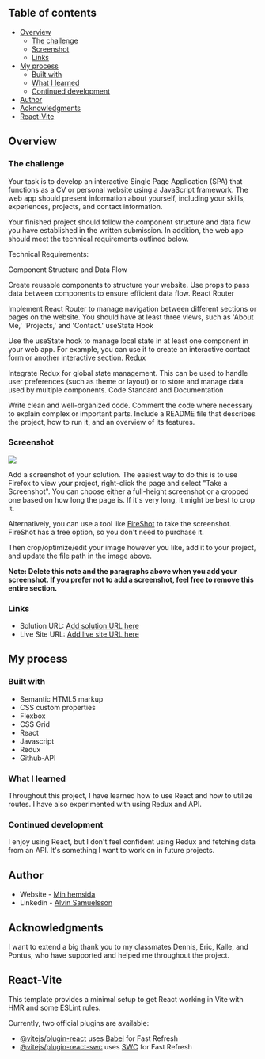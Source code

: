 ## Table of contents

-   [Overview](#overview)
    -   [The challenge](#the-challenge)
    -   [Screenshot](#screenshot)
    -   [Links](#links)
-   [My process](#my-process)
    -   [Built with](#built-with)
    -   [What I learned](#what-i-learned)
    -   [Continued development](#continued-development)
-   [Author](#author)
-   [Acknowledgments](#acknowledgments)
-   [React-Vite](#React-Vite)

## Overview

### The challenge

Your task is to develop an interactive Single Page Application (SPA) that functions as a CV or personal website using a JavaScript framework. The web app should present information about yourself, including your skills, experiences, projects, and contact information.

Your finished project should follow the component structure and data flow you have established in the written submission. In addition, the web app should meet the technical requirements outlined below.

Technical Requirements:

Component Structure and Data Flow

Create reusable components to structure your website.
Use props to pass data between components to ensure efficient data flow.
React Router

Implement React Router to manage navigation between different sections or pages on the website. You should have at least three views, such as 'About Me,' 'Projects,' and 'Contact.'
useState Hook

Use the useState hook to manage local state in at least one component in your web app. For example, you can use it to create an interactive contact form or another interactive section.
Redux

Integrate Redux for global state management. This can be used to handle user preferences (such as theme or layout) or to store and manage data used by multiple components.
Code Standard and Documentation

Write clean and well-organized code. Comment the code where necessary to explain complex or important parts.
Include a README file that describes the project, how to run it, and an overview of its features.

### Screenshot

![](./screenshot.jpg)

Add a screenshot of your solution. The easiest way to do this is to use Firefox to view your project, right-click the page and select "Take a Screenshot". You can choose either a full-height screenshot or a cropped one based on how long the page is. If it's very long, it might be best to crop it.

Alternatively, you can use a tool like [FireShot](https://getfireshot.com/) to take the screenshot. FireShot has a free option, so you don't need to purchase it.

Then crop/optimize/edit your image however you like, add it to your project, and update the file path in the image above.

**Note: Delete this note and the paragraphs above when you add your screenshot. If you prefer not to add a screenshot, feel free to remove this entire section.**

### Links

-   Solution URL: [Add solution URL here](https://your-solution-url.com)
-   Live Site URL: [Add live site URL here](https://your-live-site-url.com)

## My process

### Built with

-   Semantic HTML5 markup
-   CSS custom properties
-   Flexbox
-   CSS Grid
-   React
-   Javascript
-   Redux
-   Github-API

### What I learned

Throughout this project, I have learned how to use React and how to utilize routes. I have also experimented with using Redux and API.

### Continued development

I enjoy using React, but I don't feel confident using Redux and fetching data from an API. It's something I want to work on in future projects.

## Author

-   Website - [Min hemsida](https://www.your-site.com)
-   Linkedin - [Alvin Samuelsson](https://www.linkedin.com/in/alvin-samuelsson-7b07032a9/)

## Acknowledgments

I want to extend a big thank you to my classmates Dennis, Eric, Kalle, and Pontus, who have supported and helped me throughout the project.

## React-Vite

This template provides a minimal setup to get React working in Vite with HMR and some ESLint rules.

Currently, two official plugins are available:

-   [@vitejs/plugin-react](https://github.com/vitejs/vite-plugin-react/blob/main/packages/plugin-react/README.md) uses [Babel](https://babeljs.io/) for Fast Refresh
-   [@vitejs/plugin-react-swc](https://github.com/vitejs/vite-plugin-react-swc) uses [SWC](https://swc.rs/) for Fast Refresh
